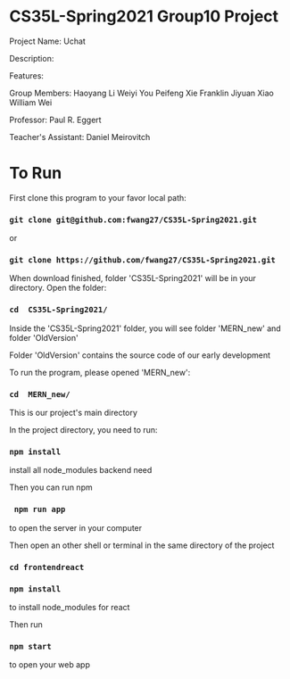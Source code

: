 # CS35L-Spring2021 Group10 Project
Project Name:
    Uchat

Description:


Features:


Group Members:
    Haoyang Li
    Weiyi You
    Peifeng Xie
    Franklin
    Jiyuan Xiao
    William Wei

Professor:
    Paul R. Eggert

Teacher's Assistant:
    Daniel Meirovitch

# To Run
First clone this program to your favor local path:

### `git clone git@github.com:fwang27/CS35L-Spring2021.git`

or

### `git clone https://github.com/fwang27/CS35L-Spring2021.git`

When download finished, folder 'CS35L-Spring2021' will be in your directory. Open the folder: 

### `cd  CS35L-Spring2021/`

Inside the 'CS35L-Spring2021' folder, you will see folder 'MERN_new' and folder 'OldVersion'

Folder 'OldVersion' contains the source code of our early development 

To run the program, please opened 'MERN_new':

### `cd  MERN_new/`

This is our project's main directory

In the project directory, you need to run:

### `npm install`

install all node_modules backend need

Then you can run npm

### ` npm run app`

to open the server in your computer

Then open an other shell or terminal
in the same directory of the project

### `cd frontendreact`
### `npm install`

to install node_modules for react

Then run 

### `npm start`

to open your web app
